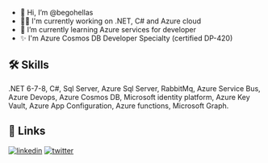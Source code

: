 - 👋 Hi, I’m @begohellas
- 👩‍💻 I'm currently working on .NET, C# and Azure cloud
- 🧠 I’m currently learning Azure services for developer
- ✨ I'm Azure Cosmos DB Developer Specialty (certified DP-420)

## 🛠 Skills
.NET 6-7-8, C#, Sql Server, Azure Sql Server, RabbitMq, Azure Service Bus, Azure Devops, Azure Cosmos DB, Microsoft identity platform, Azure Key Vault, Azure App Configuration, Azure functions, Microsoft Graph. 

## 🔗 Links
[![linkedin](https://img.shields.io/badge/linkedin-0A66C2?style=for-the-badge&logo=linkedin&logoColor=white)](http://linkedin.com/in/andrea-beghini-14968227)
[![twitter](https://img.shields.io/badge/twitter-1DA1F2?style=for-the-badge&logo=twitter&logoColor=white)](https://twitter.com/begohellas)

<!---
begohellas/begohellas is a ✨ special ✨ repository because its `README.md` (this file) appears on your GitHub profile.
You can click the Preview link to take a look at your changes.
--->
